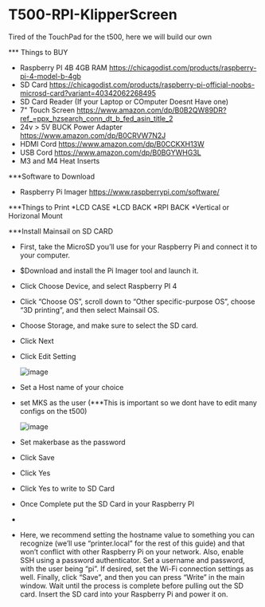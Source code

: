 # T500-RPI-KlipperScreen
Tired of the TouchPad for the t500, here we will build our own




*** Things to BUY
  * Raspberry PI 4B 4GB RAM https://chicagodist.com/products/raspberry-pi-4-model-b-4gb
  * SD Card https://chicagodist.com/products/raspberry-pi-official-noobs-microsd-card?variant=40342062268495
  * SD Card Reader (If your Laptop or COmputer Doesnt Have one)
  * 7" Touch Screen https://www.amazon.com/dp/B0B2QW89DR?ref_=ppx_hzsearch_conn_dt_b_fed_asin_title_2
  * 24v > 5V BUCK Power Adapter https://www.amazon.com/dp/B0CRVW7N2J 
  * HDMI Cord https://www.amazon.com/dp/B0CCKXH13W
  * USB Cord https://www.amazon.com/dp/B0BGYWHG3L
  * M3 and M4 Heat Inserts


***Software to Download
  * Raspberry Pi Imager https://www.raspberrypi.com/software/

***Things to Print
  *LCD CASE
  *LCD BACK
  *RPI BACK
  *Vertical or Horizonal Mount 

  ***Install Mainsail on SD CARD
  * First, take the MicroSD you’ll use for your Raspberry Pi and connect it to your computer. 
  * $Download and install the Pi Imager tool and launch it.
  * Click Choose Device, and select Raspberry PI 4
  * Click “Choose OS”, scroll down to “Other specific-purpose OS”, choose “3D printing”, and then select Mainsail OS.
  * Choose Storage, and make sure to select the SD card.
  * Click Next
  * Click Edit Setting
    
    ![image](https://github.com/user-attachments/assets/f59d0560-0c07-4107-8b2e-08a6b104cc03)
  * Set a Host name of your choice
  * set MKS as the user  (***This is important so we dont have to edit many configs on the t500)
    
    ![image](https://github.com/user-attachments/assets/cd456ae6-c1b2-49e8-939e-fece0c0c93ed)
  * Set makerbase as the password
  * Click Save
  * Click Yes
  * Click Yes to write to SD Card
  * Once Complete put the SD Card in your Raspberry PI

  * 
    

  * Here, we recommend setting the hostname value to something you can recognize (we’ll use “printer.local” for the rest of this guide) and that won’t conflict with other Raspberry Pi on your network. Also, enable SSH using a password authenticator. Set a username and password, with the user being “pi”. If desired, set the Wi-Fi connection settings as well. Finally, click “Save”, and then you can press “Write” in the main window. Wait until the process is complete before pulling out the SD card.
Insert the SD card into your Raspberry Pi and power it on.

